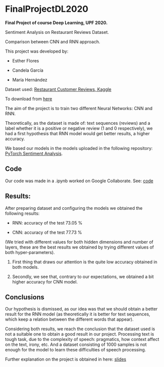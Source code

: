 # FinalProjectDL2020
**Final Project of course Deep Learning, UPF 2020.**  

Sentiment Analysis on Restaurant Reviews Dataset. 

Comparison between CNN and RNN approach.

This project was developed by:

- Esther Flores

- Candela García

- María Hernández

Dataset used: [Restaurant Customer Reviews, Kaggle](https://www.kaggle.com/vigneshwarsofficial/reviews)

To download from [here](https://github.com/mariaher07/FinalProjectDL2020/blob/master/Restaurant_Reviews.csv)

The aim of the project is to train two different Neural Networks: CNN and RNN. 

Theoretically, as the dataset is made of: text sequences (reviews) and a label whether it is a positive or negative review (1 and 0 respectively), we had a first hypothesis that RNN model would get better results, a higher accuracy.

We based our models in the models uploaded in the following repository: [PyTorch Sentiment Analysis](https://github.com/bentrevett/pytorch-sentiment-analysis).

## Code

Our code was made in a .ipynb worked on Google Collaborate. See: [code]()

## Results: 

After preparing dataset and configuring the models we obtained the following results:

- RNN: accuracy of the test 73.05 %

- CNN: accuracy of the test 77.73 %

(We tried with different values for both hidden dimensions and number of layers, these are the best results we obtained by trying different values of both hyper-parameters).

1. First thing that draws our attention is the quite low accuracy obtained in both models.

2. Secondly, we see that, contrary to our expectations, we obtained a bit higher accuracy for CNN model.

## Conclusions

Our hypothesis is dismissed, as our idea was that we should obtain a better result for the RNN model (as theoretically it is better for text sequences, which keep a relation between the different words that appear).

Considering both results, we reach the conclusion that the dataset used is not a suitable one to obtain a good result in our project. Processing text is tough task, due to the complexity of speech: pragmatics, how context affect on the text, irony, etc. And a dataset consisting of 1000 samples is not enough for the model to learn these difficulties of speech processing.



Further explanation on the project is obtained in here: [slides](https://github.com/mariaher07/FinalProjectDL2020/blob/master/Deep_Learning%20-%20Final%20Project.pdf)
